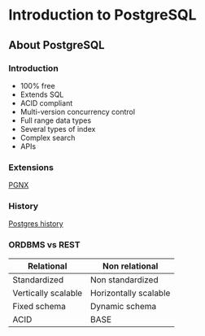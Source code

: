 # Introduction to PostgreSQL

## About PostgreSQL

### Introduction

- 100% free
- Extends SQL
- ACID compliant
- Multi-version concurrency control
- Full range data types
- Several types of index
- Complex search
- APIs

### Extensions

[PGNX](https://pgnx.org)

### History

[Postgres history](https://www.postgresql.org/docs/current/history.html)

### ORDBMS vs REST

| Relational          | Non relational        |
| ------------------- | --------------------- |
| Standardized        | Non standardized      |
| Vertically scalable | Horizontally scalable |
| Fixed schema        | Dynamic schema        |
| ACID                | BASE                  |
